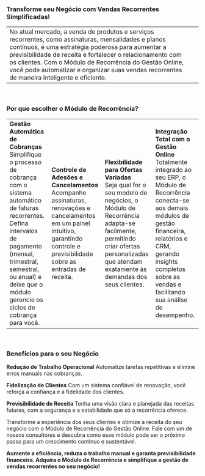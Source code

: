 ### Transforme seu Negócio com Vendas Recorrentes Simplificadas!

| | |
|-|-|
|No atual mercado, a venda de produtos e serviços recorrentes, como assinaturas, mensalidades e planos contínuos, é uma estratégia poderosa para aumentar a previsibilidade de receita e fortalecer o relacionamento com os clientes. Com o Módulo de Recorrência do Gestão Online, você pode automatizar e organizar suas vendas recorrentes de maneira inteligente e eficiente. |![]() |

<br>

### Por que escolher o Módulo de Recorrência?

| | | | |
|-|-|-|-|
|**Gestão Automática de Cobranças**<br>Simplifique o processo de cobrança com o sistema automático de faturas recorrentes. Defina intervalos de pagamento (mensal, trimestral, semestral, ou anual) e deixe que o módulo gerencie os ciclos de cobrança para você. |**Controle de Adesões e Cancelamentos**<br>Acompanhe assinaturas, renovações e cancelamentos em um painel intuitivo, garantindo controle e previsibilidade sobre as entradas de receita. |**Flexibilidade para Ofertas Variadas**<br>Seja qual for o seu modelo de negócios, o Módulo de Recorrência adapta-se facilmente, permitindo criar ofertas personalizadas que atendam exatamente às demandas dos seus clientes. |**Integração Total com o Gestão Online**<br>Totalmente integrado ao seu ERP, o Módulo de Recorrência conecta-se aos demais módulos de gestão financeira, relatórios e CRM, gerando insights completos sobre as vendas e facilitando sua análise de desempenho. |

<br>

### Benefícios para o seu Negócio

**Redução de Trabalho Operacional** Automatize tarefas repetitivas e elimine erros manuais nas cobranças.

**Fidelização de Clientes** Com um sistema confiável de renovação, você reforça a confiança e a fidelidade dos clientes.

**Previsibilidade de Receita** Tenha uma visão clara e planejada das receitas futuras, com a segurança e a estabilidade que só a recorrência oferece.

Transforme a experiência dos seus clientes e otimize a receita do seu negócio com o Módulo de Recorrência do Gestão Online. Fale com um de nossos consultores e descubra como esse módulo pode ser o próximo passo para um crescimento contínuo e sustentável.

**Aumente a eficiência, reduza o trabalho manual e garanta previsibilidade financeira. Adquira o Módulo de Recorrência e simplifique a gestão de vendas recorrentes no seu negócio!**